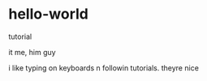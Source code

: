 # hello-world
tutorial

it me, him guy

i like typing on keyboards n followin tutorials. theyre nice
